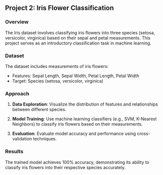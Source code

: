 ## Project 2: Iris Flower Classification

### Overview
The Iris dataset involves classifying iris flowers into three species (setosa, versicolor, virginica) based on their sepal and petal measurements. This project serves as an introductory classification task in machine learning.

### Dataset
The dataset includes measurements of iris flowers:
- Features: Sepal Length, Sepal Width, Petal Length, Petal Width
- Target: Species (setosa, versicolor, virginica)

### Approach
1. **Data Exploration**: Visualize the distribution of features and relationships between different species.

2. **Model Training**: Use machine learning classifiers (e.g., SVM, K-Nearest Neighbors) to classify iris flowers based on their measurements.

3. **Evaluation**: Evaluate model accuracy and performance using cross-validation techniques.

### Results
The trained model achieves 100% accuracy, demonstrating its ability to classify iris flowers into their respective species accurately.




